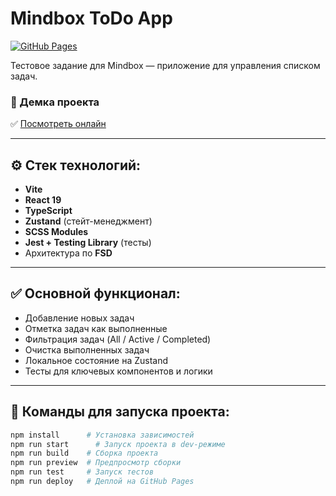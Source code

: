 # Mindbox ToDo App

[![GitHub Pages](https://img.shields.io/badge/Deploy-GitHub%20Pages-blue)](https://space-ii.github.io/mindbox-todo-app/)

Тестовое задание для Mindbox — приложение для управления списком задач.

### 🚀 Демка проекта
✅ [Посмотреть онлайн](https://space-ii.github.io/mindbox-todo-app/)

---

## ⚙️ Стек технологий:
- **Vite**
- **React 19**
- **TypeScript**
- **Zustand** (стейт-менеджмент)
- **SCSS Modules**
- **Jest + Testing Library** (тесты)
- Архитектура по **FSD**

---

## ✅ Основной функционал:
- Добавление новых задач
- Отметка задач как выполненные
- Фильтрация задач (All / Active / Completed)
- Очистка выполненных задач
- Локальное состояние на Zustand
- Тесты для ключевых компонентов и логики

---

## 🧪 Команды для запуска проекта:
```bash
npm install      # Установка зависимостей
npm run start      # Запуск проекта в dev-режиме
npm run build    # Сборка проекта
npm run preview  # Предпросмотр сборки
npm run test     # Запуск тестов
npm run deploy   # Деплой на GitHub Pages
